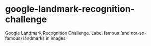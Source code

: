 # google-landmark-recognition-challenge
Google Landmark Recognition Challenge. Label famous (and not-so-famous) landmarks in images

